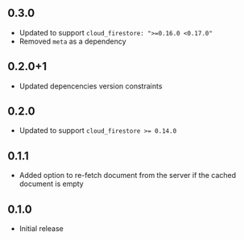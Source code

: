 ## 0.3.0

  * Updated to support `cloud_firestore: ">=0.16.0 <0.17.0"`
  * Removed `meta` as a dependency

## 0.2.0+1

  * Updated depencencies version constraints

## 0.2.0

  * Updated to support `cloud_firestore >= 0.14.0`

## 0.1.1

  * Added option to re-fetch document from the server if the cached document is empty

## 0.1.0 

  * Initial release
